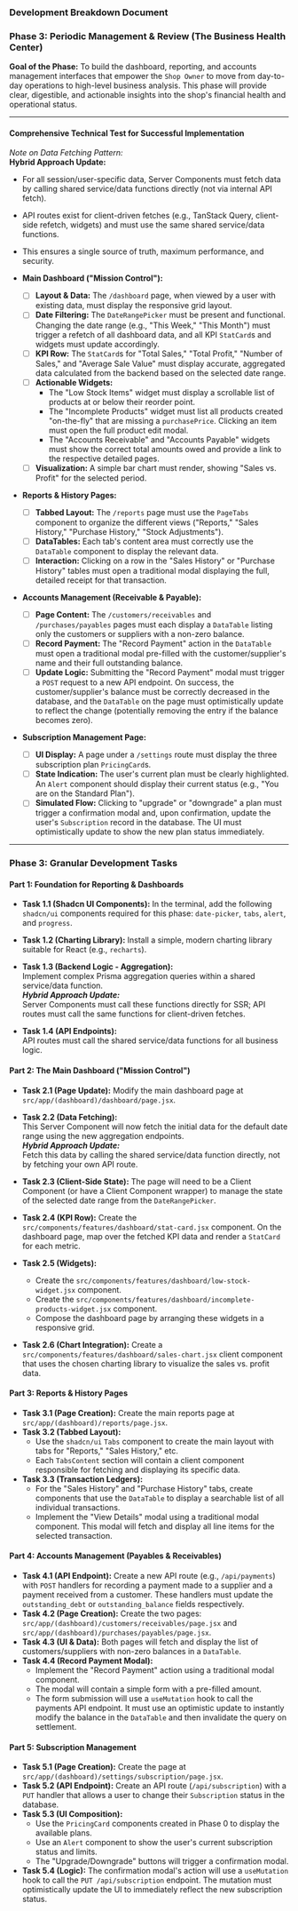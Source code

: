 ### **Development Breakdown Document**

### **Phase 3: Periodic Management & Review (The Business Health Center)**

**Goal of the Phase:** To build the dashboard, reporting, and accounts management interfaces that empower the `Shop Owner` to move from day-to-day operations to high-level business analysis. This phase will provide clear, digestible, and actionable insights into the shop's financial health and operational status.

---

#### **Comprehensive Technical Test for Successful Implementation**

_Note on Data Fetching Pattern:_  
**Hybrid Approach Update:**

- For all session/user-specific data, Server Components must fetch data by calling shared service/data functions directly (not via internal API fetch).
- API routes exist for client-driven fetches (e.g., TanStack Query, client-side refetch, widgets) and must use the same shared service/data functions.
- This ensures a single source of truth, maximum performance, and security.

- **Main Dashboard ("Mission Control"):**
  - [ ] **Layout & Data:** The `/dashboard` page, when viewed by a user with existing data, must display the responsive grid layout.
  - [ ] **Date Filtering:** The `DateRangePicker` must be present and functional. Changing the date range (e.g., "This Week," "This Month") must trigger a refetch of all dashboard data, and all KPI `StatCard`s and widgets must update accordingly.
  - [ ] **KPI Row:** The `StatCard`s for "Total Sales," "Total Profit," "Number of Sales," and "Average Sale Value" must display accurate, aggregated data calculated from the backend based on the selected date range.
  - [ ] **Actionable Widgets:**
    - The "Low Stock Items" widget must display a scrollable list of products at or below their reorder point.
    - The "Incomplete Products" widget must list all products created "on-the-fly" that are missing a `purchasePrice`. Clicking an item must open the full product edit modal.
    - The "Accounts Receivable" and "Accounts Payable" widgets must show the correct total amounts owed and provide a link to the respective detailed pages.
  - [ ] **Visualization:** A simple bar chart must render, showing "Sales vs. Profit" for the selected period.
- **Reports & History Pages:**
  - [ ] **Tabbed Layout:** The `/reports` page must use the `PageTabs` component to organize the different views ("Reports," "Sales History," "Purchase History," "Stock Adjustments").
  - [ ] **DataTables:** Each tab's content area must correctly use the `DataTable` component to display the relevant data.
  - [ ] **Interaction:** Clicking on a row in the "Sales History" or "Purchase History" tables must open a traditional modal displaying the full, detailed receipt for that transaction.
- **Accounts Management (Receivable & Payable):**
  - [ ] **Page Content:** The `/customers/receivables` and `/purchases/payables` pages must each display a `DataTable` listing only the customers or suppliers with a non-zero balance.
  - [ ] **Record Payment:** The "Record Payment" action in the `DataTable` must open a traditional modal pre-filled with the customer/supplier's name and their full outstanding balance.
  - [ ] **Update Logic:** Submitting the "Record Payment" modal must trigger a `POST` request to a new API endpoint. On success, the customer/supplier's balance must be correctly decreased in the database, and the `DataTable` on the page must optimistically update to reflect the change (potentially removing the entry if the balance becomes zero).
- **Subscription Management Page:**
  - [ ] **UI Display:** A page under a `/settings` route must display the three subscription plan `PricingCard`s.
  - [ ] **State Indication:** The user's current plan must be clearly highlighted. An `Alert` component should display their current status (e.g., "You are on the Standard Plan").
  - [ ] **Simulated Flow:** Clicking to "upgrade" or "downgrade" a plan must trigger a confirmation modal and, upon confirmation, update the user's `Subscription` record in the database. The UI must optimistically update to show the new plan status immediately.

---

### **Phase 3: Granular Development Tasks**

#### **Part 1: Foundation for Reporting & Dashboards**

- **Task 1.1 (Shadcn UI Components):** In the terminal, add the following `shadcn/ui` components required for this phase: `date-picker`, `tabs`, `alert`, and `progress`.
- **Task 1.2 (Charting Library):** Install a simple, modern charting library suitable for React (e.g., `recharts`).
- **Task 1.3 (Backend Logic - Aggregation):**  
  Implement complex Prisma aggregation queries within a shared service/data function.  
  _**Hybrid Approach Update:**_  
  Server Components must call these functions directly for SSR; API routes must call the same functions for client-driven fetches.

- **Task 1.4 (API Endpoints):**  
  API routes must call the shared service/data functions for all business logic.

#### **Part 2: The Main Dashboard ("Mission Control")**

- **Task 2.1 (Page Update):** Modify the main dashboard page at `src/app/(dashboard)/dashboard/page.jsx`.
- **Task 2.2 (Data Fetching):**  
  This Server Component will now fetch the initial data for the default date range using the new aggregation endpoints.  
  _**Hybrid Approach Update:**_  
  Fetch this data by calling the shared service/data function directly, not by fetching your own API route.

- **Task 2.3 (Client-Side State):** The page will need to be a Client Component (or have a Client Component wrapper) to manage the state of the selected date range from the `DateRangePicker`.
- **Task 2.4 (KPI Row):** Create the `src/components/features/dashboard/stat-card.jsx` component. On the dashboard page, map over the fetched KPI data and render a `StatCard` for each metric.
- **Task 2.5 (Widgets):**
  - Create the `src/components/features/dashboard/low-stock-widget.jsx` component.
  - Create the `src/components/features/dashboard/incomplete-products-widget.jsx` component.
  - Compose the dashboard page by arranging these widgets in a responsive grid.
- **Task 2.6 (Chart Integration):** Create a `src/components/features/dashboard/sales-chart.jsx` client component that uses the chosen charting library to visualize the sales vs. profit data.

#### **Part 3: Reports & History Pages**

- **Task 3.1 (Page Creation):** Create the main reports page at `src/app/(dashboard)/reports/page.jsx`.
- **Task 3.2 (Tabbed Layout):**
  - Use the `shadcn/ui` `Tabs` component to create the main layout with tabs for "Reports," "Sales History," etc.
  - Each `TabsContent` section will contain a client component responsible for fetching and displaying its specific data.
- **Task 3.3 (Transaction Ledgers):**
  - For the "Sales History" and "Purchase History" tabs, create components that use the `DataTable` to display a searchable list of all individual transactions.
  - Implement the "View Details" modal using a traditional modal component. This modal will fetch and display all line items for the selected transaction.

#### **Part 4: Accounts Management (Payables & Receivables)**

- **Task 4.1 (API Endpoint):** Create a new API route (e.g., `/api/payments`) with `POST` handlers for recording a payment made to a supplier and a payment received from a customer. These handlers must update the `outstanding_debt` or `outstanding_balance` fields respectively.
- **Task 4.2 (Page Creation):** Create the two pages: `src/app/(dashboard)/customers/receivables/page.jsx` and `src/app/(dashboard)/purchases/payables/page.jsx`.
- **Task 4.3 (UI & Data):** Both pages will fetch and display the list of customers/suppliers with non-zero balances in a `DataTable`.
- **Task 4.4 (Record Payment Modal):**
  - Implement the "Record Payment" action using a traditional modal component.
  - The modal will contain a simple form with a pre-filled amount.
  - The form submission will use a `useMutation` hook to call the payments API endpoint. It must use an optimistic update to instantly modify the balance in the `DataTable` and then invalidate the query on settlement.

#### **Part 5: Subscription Management**

- **Task 5.1 (Page Creation):** Create the page at `src/app/(dashboard)/settings/subscription/page.jsx`.
- **Task 5.2 (API Endpoint):** Create an API route (`/api/subscription`) with a `PUT` handler that allows a user to change their `Subscription` status in the database.
- **Task 5.3 (UI Composition):**
  - Use the `PricingCard` components created in Phase 0 to display the available plans.
  - Use an `Alert` component to show the user's current subscription status and limits.
  - The "Upgrade/Downgrade" buttons will trigger a confirmation modal.
- **Task 5.4 (Logic):** The confirmation modal's action will use a `useMutation` hook to call the `PUT /api/subscription` endpoint. The mutation must optimistically update the UI to immediately reflect the new subscription status.

